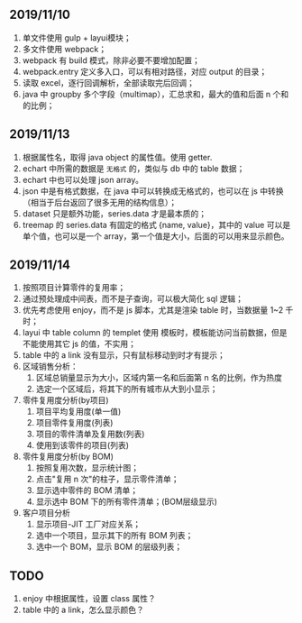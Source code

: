 ## 2019/11/10
1. 单文件使用 gulp + layui模块；
2. 多文件使用 webpack；
3. webpack 有 build 模式，除非必要不要增加配置；
4. webpack.entry 定义多入口，可以有相对路径，对应 output 的目录；
5. 读取 excel，逐行回调解析，全部读取完后回调；
6. java 中 groupby 多个字段（multimap），汇总求和，最大的值和后面 n 个和的比例；


## 2019/11/13
1. 根据属性名，取得 java object 的属性值。使用 
getter.
1. echart 中所需的数据是 `无格式` 的，类似与 db 中的 table 数据；
1. echart 中也可以处理 json array。
1. json 中是有格式数据，在 java 中可以转换成无格式的，也可以在 js 中转换（相当于后台返回了很多无用的结构信息）；
1. dataset 只是额外功能，series.data 才是最本质的；
1. treemap 的 series.data 有固定的格式 {name, value}，其中的 value 可以是单个值，也可以是一个 array，第一个值是大小，后面的可以用来显示颜色。


## 2019/11/14
1. 按照项目计算零件的复用率；
1. 通过预处理成中间表，而不是子查询，可以极大简化 sql 逻辑；
1. 优先考虑使用 enjoy，而不是 js 脚本，尤其是渲染 table 时，当数据量 1~2 千时；
1. layui 中 table column 的 templet 使用 模板时，模板能访问当前数据，但是不能使用其它 js 的值，不实用；
1. table 中的 a link 没有显示，只有鼠标移动到时才有提示；
1. 区域销售分析：
    1. 区域总销量显示为大小，区域内第一名和后面第 n 名的比例，作为热度 
    2. 选定一个区域后，将其下的所有城市从大到小显示；
1. 零件复用度分析(by项目)
    1. 项目平均复用度(单一值) 
    2. 项目零件复用度(列表)
    3. 项目的零件清单及复用数(列表)
    4. 使用到该零件的项目(列表)
1. 零件复用度分析(by BOM)
    1. 按照复用次数，显示统计图；
    2. 点击"复用 n 次"的柱子，显示零件清单；
    3. 显示选中零件的 BOM 清单；
    4. 显示选中 BOM 下的所有零件清单；(BOM层级显示)
1. 客户项目分析
    1. 显示项目-JIT 工厂对应关系；
    2. 选中一个项目，显示其下的所有 BOM 列表；
    3. 选中一个 BOM，显示 BOM 的层级列表；

## TODO
1. enjoy 中根据属性，设置 class 属性？
2. table 中的 a link，怎么显示颜色？
